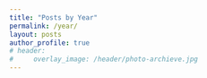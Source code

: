 ```yaml
---
title: "Posts by Year"
permalink: /year/
layout: posts
author_profile: true
# header:
#     overlay_image: /header/photo-archieve.jpg
---
```


